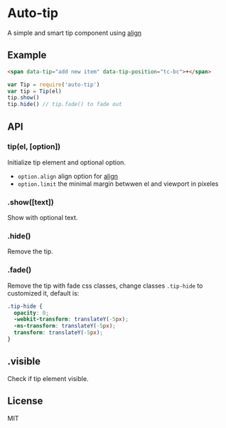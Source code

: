 # Auto-tip

A simple and smart tip component using [align](https://github.com/chemzqm/align)

## Example

``` html
<span data-tip="add new item" data-tip-position="tc-bc">+</span>
```

``` js
var Tip = require('auto-tip')
var tip = Tip(el)
tip.show()
tip.hide() // tip.fade() to fade out
```

## API

### tip(el, [option])

Initialize tip element and optional option.

* `option.align` align option for [align](https://github.com/chemzqm/align)
* `option.limit` the minimal margin betwwen el and viewport in pixeles

### .show([text])

Show with optional text.

### .hide()

Remove the tip.

### .fade()

Remove the tip with fade css classes, change classes `.tip-hide` to customized
it, default is:

``` css
.tip-hide {
  opacity: 0;
  -webkit-transform: translateY(-5px);
  -ms-transform: translateY(-5px);
  transform: translateY(-5px);
}
```

## .visible

Check if tip element visible.

## License

MIT
